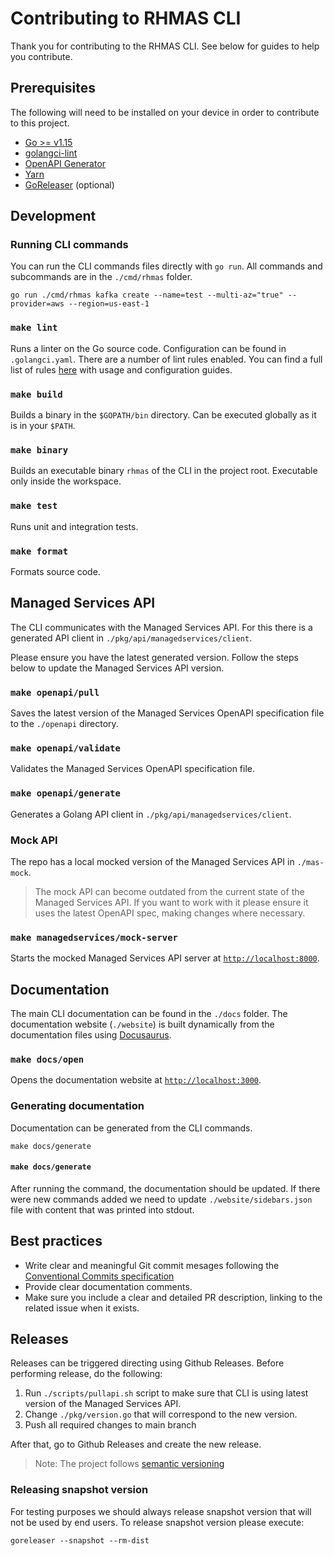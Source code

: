 # Contributing to RHMAS CLI

Thank you for contributing to the RHMAS CLI. See below for guides to help you contribute.

## Prerequisites

The following will need to be installed on your device in order to contribute to this project.

- [Go >= v1.15](https://golang.org/dl)
- [golangci-lint](https://golangci-lint.run)
- [OpenAPI Generator](https://openapi-generator.tech/)
- [Yarn](https://classic.yarnpkg.com)
- [GoReleaser](https://goreleaser.com/) (optional)

## Development

### Running CLI commands

You can run the CLI commands files directly with `go run`. All commands and subcommands are in the `./cmd/rhmas` folder.

```shell
go run ./cmd/rhmas kafka create --name=test --multi-az="true" --provider=aws --region=us-east-1
```

### `make lint`

Runs a linter on the Go source code. Configuration can be found in `.golangci.yaml`.
There are a number of lint rules enabled. You can find a full list of rules [here](https://golangci-lint.run/usage/linters/) with usage and configuration guides.

### `make build`

Builds a binary in the `$GOPATH/bin` directory. Can be executed globally as it is in your `$PATH`.

### `make binary`

Builds an executable binary `rhmas` of the CLI in the project root. Executable only inside the workspace.

### `make test`

Runs unit and integration tests.

### `make format`

Formats source code.

## Managed Services API

The CLI communicates with the Managed Services API. For this there is a generated API client in `./pkg/api/managedservices/client`. 

Please ensure you have the latest generated version. Follow the steps below to update the Managed Services API version.

### `make openapi/pull`

Saves the latest version of the Managed Services OpenAPI specification file to the `./openapi` directory.

### `make openapi/validate`

Validates the Managed Services OpenAPI specification file.

### `make openapi/generate`

Generates a Golang API client in `./pkg/api/managedservices/client`.

### Mock API

The repo has a local mocked version of the Managed Services API in `./mas-mock`.

> The mock API can become outdated from the current state of the Managed Services API. If you want to work with it please ensure it uses the latest OpenAPI spec, making changes where necessary.

### `make managedservices/mock-server`

Starts the mocked Managed Services API server at [`http://localhost:8000`](http://localhost:8000).

## Documentation

The main CLI documentation can be found in the `./docs` folder.
The documentation website (`./website`) is built dynamically from the documentation files using [Docusaurus](https://docusaurus.io/).

### `make docs/open`

Opens the documentation website at [`http://localhost:3000`](http://localhost:3000).

### Generating documentation

Documentation can be generated from the CLI commands.

```shell
make docs/generate
```

#### `make docs/generate`

After running the command, the documentation should be updated. If there were new commands added we need to update `./website/sidebars.json` file
with content that was printed into stdout.

## Best practices

- Write clear and meaningful Git commit mesages following the [Conventional Commits specification](https://www.conventionalcommits.org)
- Provide clear documentation comments.
- Make sure you include a clear and detailed PR description, linking to the related issue when it exists.

## Releases

Releases can be triggered directing using Github Releases. 
Before performing release, do the following:

1. Run `./scripts/pullapi.sh` script to make sure that CLI is using latest version of the Managed Services API.
2. Change `./pkg/version.go` that will correspond to the new version.
3. Push all required changes to main branch

After that, go to Github Releases and create the new release.

> Note: The project follows [semantic versioning](https://semver.org/)

### Releasing snapshot version

For testing purposes we should always release snapshot version that will not be used by end users.
To release snapshot version please execute:

```shell
goreleaser --snapshot --rm-dist
```
